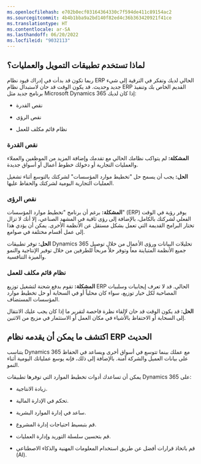 ```yaml
---
ms.openlocfilehash: e702b0ecf03164364330c7f594de411c89154ac2
ms.sourcegitcommit: 4b4b1bba9a2bd140f82ed4c36b363420921f41ce
ms.translationtype: HT
ms.contentlocale: ar-SA
ms.lasthandoff: 06/20/2022
ms.locfileid: "9032113"
---
```

## <a name="why-use-finance-and-operations-apps"></a>لماذا تستخدم تطبيقات التمويل والعمليات؟

ربما تكون قد بدأت في إدراك قيود نظام ERP الحالي لديك وتفكر في الترقية إلى شيء جديد وحديث. قد يكون الوقت قد حان لاستبدال نظام ERP القديم الخاص بك وتنفيذ برنامج جديد مثل Microsoft Dynamics 365 إذا كان لديك:

- نقص القدرة

- نقص الرؤى

- نظام قائم مكلف للعمل

### <a name="lack-of-capacity"></a>نقص القدرة

**المشكلة:** لم يتواكب نظامك الحالي مع تقدمك وإضافة المزيد من الموظفين والعملاء والعمليات التجارية أو دخولك خطوط أعمال أو أسواق جديدة. 

**الحل:** يجب أن يسمح حل "تخطيط موارد المؤسسات" لشركتك بالتوسع أثناء تشغيل العمليات التجارية اليومية لشركتك والحفاظ عليها.

### <a name="lack-of-insights"></a>نقص الرؤى

**المشكلة:** برغم أن برنامج "تخطيط موارد المؤسسات" (ERP) يوفر رؤية في الوقت الفعلي لشركتك بالكامل، بالإضافة إلى رؤى ثاقبة في المشهد الصناعي، إلا أنك لا تزال تختار البرامج القديمة التي تعمل بشكل مستقل عن الأنظمة الأخرى. يمكن أن يؤدي هذا إلى عمل أقسام مختلفة في صوامع. 

**الحل:** توفر تطبيقات Dynamics 365 تحليلات البيانات ورؤى الأعمال من خلال توصيل جميع الأنظمة المتباينة معاً وتوفر حلاً مربحاً للطرفين من خلال توفير الإنتاجية والنمو والميزة التنافسية.

### <a name="an-existing-system-that-is-costly-to-operate"></a>نظام قائم مكلف للعمل

**المشكلة:** تقوم بدفع شحنة لتشغيل توزيع ERP الحالي. قد لا تعرف إيجابيات وسلبيات المصاحبة لكل خيار توزيع، سواء كان محلياً أو في السحابة أو حل تخطيط موارد المؤسسات المستضاف. 

**الحل:** قد يكون الوقت قد حان لإلقاء نظرة فاحصة لتقرير ما إذا كان يجب عليك الانتقال إلى السحابة أو الاحتفاظ بالأشياء في مكان العمل أو الاستثمار في مزيج من الاثنين.

## <a name="discover-what-a-modern-erp-system-can-offer"></a>اكتشف ما يمكن أن يقدمه نظام ERP الحديث

يتناسب Dynamics 365 مع عملك بينما تتوسع في أسواق أخرى ويساعد في الحفاظ على بيانات العميل والشركة آمنة. بالإضافة إلى ذلك، فإنه يوسع عملياتك اليومية أثناء النمو. 

يمكن أن تساعدك أدوات تخطيط الموارد التي توفرها تطبيقات Dynamics 365 على:

- زيادة الانتاجية.

- تحكم في الإدارة المالية.

- ساعد في إدارة الموارد البشرية.

- قم بتبسيط احتياجات إدارة المشروع.

- قم بتحسين سلسلة التوريد وإدارة العمليات.

- قم باتخاذ قرارات أفضل عن طريق استخدام المعلومات المهنية والذكاء الاصطناعي (AI).
